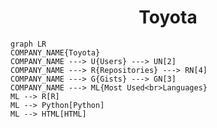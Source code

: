 <h1 align="center">Toyota</h1>

```mermaid
graph LR
COMPANY_NAME{Toyota}
COMPANY_NAME ---> U{Users} ---> UN[2]
COMPANY_NAME ---> R{Repositories} ---> RN[4]
COMPANY_NAME ---> G{Gists} ---> GN[3]
COMPANY_NAME ---> ML{Most Used<br>Languages}
ML --> R[R]
ML --> Python[Python]
ML --> HTML[HTML]
```
